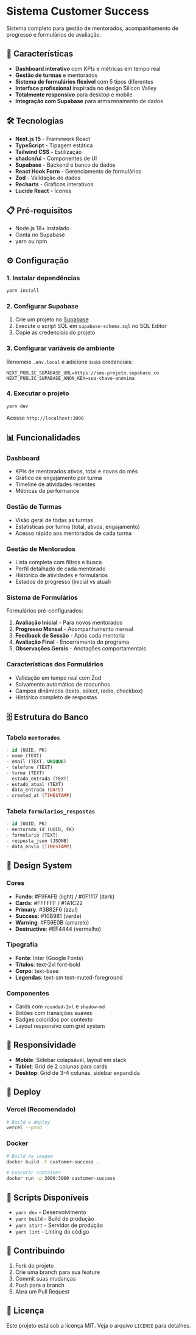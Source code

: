 # Sistema Customer Success

Sistema completo para gestão de mentorados, acompanhamento de progresso e formulários de avaliação.

## 🚀 Características

- **Dashboard interativo** com KPIs e métricas em tempo real
- **Gestão de turmas** e mentorados
- **Sistema de formulários flexível** com 5 tipos diferentes
- **Interface profissional** inspirada no design Silicon Valley
- **Totalmente responsivo** para desktop e mobile
- **Integração com Supabase** para armazenamento de dados

## 🛠️ Tecnologias

- **Next.js 15** - Framework React
- **TypeScript** - Tipagem estática
- **Tailwind CSS** - Estilização
- **shadcn/ui** - Componentes de UI
- **Supabase** - Backend e banco de dados
- **React Hook Form** - Gerenciamento de formulários
- **Zod** - Validação de dados
- **Recharts** - Gráficos interativos
- **Lucide React** - Ícones

## 📋 Pré-requisitos

- Node.js 18+ instalado
- Conta no Supabase
- yarn ou npm

## ⚙️ Configuração

### 1. Instalar dependências
```bash
yarn install
```

### 2. Configurar Supabase

1. Crie um projeto no [Supabase](https://supabase.com)
2. Execute o script SQL em `supabase-schema.sql` no SQL Editor
3. Copie as credenciais do projeto

### 3. Configurar variáveis de ambiente

Renomeie `.env.local` e adicione suas credenciais:

```env
NEXT_PUBLIC_SUPABASE_URL=https://seu-projeto.supabase.co
NEXT_PUBLIC_SUPABASE_ANON_KEY=sua-chave-anonima
```

### 4. Executar o projeto

```bash
yarn dev
```

Acesse `http://localhost:3000`

## 📊 Funcionalidades

### Dashboard
- KPIs de mentorados ativos, total e novos do mês
- Gráfico de engajamento por turma
- Timeline de atividades recentes
- Métricas de performance

### Gestão de Turmas
- Visão geral de todas as turmas
- Estatísticas por turma (total, ativos, engajamento)
- Acesso rápido aos mentorados de cada turma

### Gestão de Mentorados
- Lista completa com filtros e busca
- Perfil detalhado de cada mentorado
- Histórico de atividades e formulários
- Estados de progresso (inicial vs atual)

### Sistema de Formulários
Formulários pré-configurados:

1. **Avaliação Inicial** - Para novos mentorados
2. **Progresso Mensal** - Acompanhamento mensal
3. **Feedback de Sessão** - Após cada mentoria
4. **Avaliação Final** - Encerramento do programa
5. **Observações Gerais** - Anotações comportamentais

### Características dos Formulários
- Validação em tempo real com Zod
- Salvamento automático de rascunhos
- Campos dinâmicos (texto, select, radio, checkbox)
- Histórico completo de respostas

## 🗄️ Estrutura do Banco

### Tabela `mentorados`
```sql
- id (UUID, PK)
- nome (TEXT)
- email (TEXT, UNIQUE)
- telefone (TEXT)
- turma (TEXT)
- estado_entrada (TEXT)
- estado_atual (TEXT)
- data_entrada (DATE)
- created_at (TIMESTAMP)
```

### Tabela `formularios_respostas`
```sql
- id (UUID, PK)
- mentorado_id (UUID, FK)
- formulario (TEXT)
- resposta_json (JSONB)
- data_envio (TIMESTAMP)
```

## 🎨 Design System

### Cores
- **Fundo**: #F9FAFB (light) / #0F1117 (dark)
- **Cards**: #FFFFFF / #1A1C22
- **Primary**: #3B82F6 (azul)
- **Success**: #10B981 (verde)
- **Warning**: #F59E0B (amarelo)
- **Destructive**: #EF4444 (vermelho)

### Tipografia
- **Fonte**: Inter (Google Fonts)
- **Títulos**: text-2xl font-bold
- **Corpo**: text-base
- **Legendas**: text-sm text-muted-foreground

### Componentes
- Cards com `rounded-2xl` e `shadow-md`
- Botões com transições suaves
- Badges coloridos por contexto
- Layout responsivo com grid system

## 📱 Responsividade

- **Mobile**: Sidebar colapsável, layout em stack
- **Tablet**: Grid de 2 colunas para cards
- **Desktop**: Grid de 3-4 colunas, sidebar expandida

## 🚀 Deploy

### Vercel (Recomendado)

```bash
# Build e deploy
vercel --prod
```

### Docker

```bash
# Build da imagem
docker build -t customer-success .

# Executar container
docker run -p 3000:3000 customer-success
```

## 📝 Scripts Disponíveis

- `yarn dev` - Desenvolvimento
- `yarn build` - Build de produção
- `yarn start` - Servidor de produção
- `yarn lint` - Linting do código

## 🤝 Contribuindo

1. Fork do projeto
2. Crie uma branch para sua feature
3. Commit suas mudanças
4. Push para a branch
5. Abra um Pull Request

## 📄 Licença

Este projeto está sob a licença MIT. Veja o arquivo `LICENSE` para detalhes.
